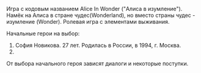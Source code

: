 Игра с кодовым названием Alice In Wonder ("Алиса в изумление"). Намёк на Алиса в стране чудес(Wonderland), но вместо страны чудес - изумление (Wonder).
Ролевая игра с элементами выживания.

Начальные герои на выбор:
1. София Новикова. 27 лет. Родилась в России, в 1994, г. Москва.
2. 

От выбора начального героя зависят диалоги и некоторые поступки.